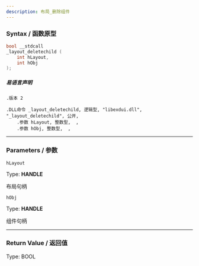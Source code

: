 ```yaml
---
description: 布局_删除组件
---
```


### Syntax / 函数原型

```C++
bool __stdcall 
_layout_deletechild (
    int hLayout,
    int hObj
);
```

##### 易语言声明

```Elang
.版本 2

.DLL命令 _layout_deletechild, 逻辑型, "libexdui.dll", "_layout_deletechild", 公开,
    .参数 hLayout, 整数型,  ,
    .参数 hObj, 整数型,  ,
```

---

### Parameters / 参数

`hLayout`

Type: **HANDLE**

布局句柄

`hObj`

Type: **HANDLE**

组件句柄

---

### Return Value / 返回值

Type: BOOL
